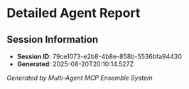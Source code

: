 # Detailed Agent Report

## Session Information
- **Session ID**: 79ce1073-e2b8-4b8e-858b-5536bfa94430
- **Generated**: 2025-08-20T20:10:14.527Z



*Generated by Multi-Agent MCP Ensemble System*
